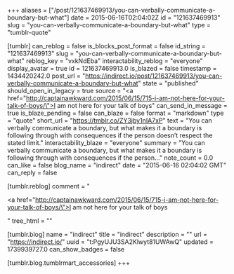 +++
aliases = ["/post/121637469913/you-can-verbally-communicate-a-boundary-but-what"]
date = 2015-06-16T02:04:02Z
id = "121637469913"
slug = "you-can-verbally-communicate-a-boundary-but-what"
type = "tumblr-quote"

[tumblr]
can_reblog = false
is_blocks_post_format = false
id_string = "121637469913"
slug = "you-can-verbally-communicate-a-boundary-but-what"
reblog_key = "vxkNdEba"
interactability_reblog = "everyone"
display_avatar = true
id = 121637469913.0
is_blazed = false
timestamp = 1434420242.0
post_url = "https://indirect.io/post/121637469913/you-can-verbally-communicate-a-boundary-but-what"
state = "published"
should_open_in_legacy = true
source = "<a href=\"http://captainawkward.com/2015/06/15/715-i-am-not-here-for-your-talk-of-boys/\">I am not here for your talk of boys</a>"
can_send_in_message = true
is_blaze_pending = false
can_blaze = false
format = "markdown"
type = "quote"
short_url = "https://tmblr.co/ZY3jby1nIA7xP"
text = "You can verbally communicate a boundary, but what makes it a boundary is following through with consequences if the person doesn’t respect the stated limit."
interactability_blaze = "everyone"
summary = "You can verbally communicate a boundary, but what makes it a boundary is following through with consequences if the person..."
note_count = 0.0
can_like = false
blog_name = "indirect"
date = "2015-06-16 02:04:02 GMT"
can_reply = false

[tumblr.reblog]
comment = "<p><a href=\"http://captainawkward.com/2015/06/15/715-i-am-not-here-for-your-talk-of-boys/\">I am not here for your talk of boys</a></p>"
tree_html = ""

[tumblr.blog]
name = "indirect"
title = "indirect"
description = ""
url = "https://indirect.io/"
uuid = "t:PgyUJU3SA2Klwyt81UWAwQ"
updated = 1739939727.0
can_show_badges = false

[tumblr.blog.tumblrmart_accessories]
+++
